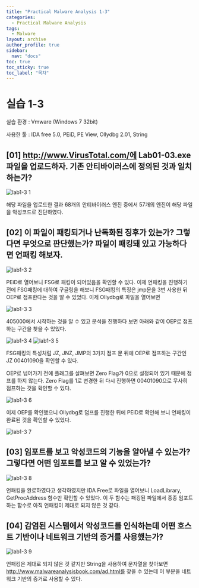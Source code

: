 ```yaml
---
title: "Practical Malware Analysis 1-3"
categories:
  - Practical Malware Analysis
tags:
  - Malware
layout: archive
author_profile: true
sidebar:
  nav: "docs"
toc: true
toc_sticky: true
toc_label: "목차"
---
```


# 실습 1-3

실습 환경 : Vmware (Windows 7 32bit)

사용한 툴 : IDA free 5.0, PEiD, PE View, Ollydbg 2.01, String

## [01] http://www.VirusTotal.com/에 Lab01-03.exe 파일을 업로드하자. 기존 안티바이러스에 정의된 것과 일치하는가?

![lab1-3 1](https://user-images.githubusercontent.com/91646923/135558710-1aa778ce-d6c6-4154-8294-fc0839e3c84c.JPG)

해당 파일을 업로드한 결과 68개의 안티바이러스 엔진 중에서 57개의 엔진이 해당 파일을 악성코드로 진단하였다.

## [02] 이 파일이 패킹되거나 난독화된 징후가 있는가? 그렇다면 무엇으로 판단했는가? 파일이 패킹돼 있고 가능하다면 언패킹 해보자.

![lab1-3 2](https://user-images.githubusercontent.com/91646923/135558733-d406ce58-8c98-463b-b0c9-da70e6d5c4fa.JPG)

PEiD로 열어보니 FSG로 패킹이 되어있음을 확인할 수 있다. 이제 언패킹을 진행하기 전에 FSG패킹에 대하여 구글링을 해보니 FSG패킹의 특징은 jmp문을 3번 사용한 뒤 OEP로 점프한다는 것을 알 수 있었다. 이제 Ollydbg로 파일을 열어보면

![lab1-3 3](https://user-images.githubusercontent.com/91646923/135558742-41e54947-53bb-4093-bf37-ccdbc0b49f6c.JPG)

405000에서 시작하는 것을 알 수 있고 분석을 진행하다 보면 아래와 같이 OEP로 점프하는 구간을 찾을 수 있었다.

![lab1-3 4](https://user-images.githubusercontent.com/91646923/135558752-b96e1c8d-d242-474d-ab8f-2ce9a75836b4.JPG)
![lab1-3 5](https://user-images.githubusercontent.com/91646923/135558760-50500a35-c5bd-405e-b76e-c64865cee01c.JPG)

FSG패킹의 특성처럼 JZ, JNZ, JMP의 3가지 점프 문 뒤에 OEP로 점프하는 구간인 JZ 00401090을 확인할 수 있다.

OEP로 넘어가기 전에 플래그를 살펴보면 Zero Flag가 0으로 설정되어 있기 때문에 점프를 하지 않는다. Zero Flag를 1로 변경한 뒤 다시 진행하면 00401090으로 무사히 점프하는 것을 확인할 수 있다.

![lab1-3 6](https://user-images.githubusercontent.com/91646923/135558767-f58fcdb2-af52-4dad-afff-eeac320cdd95.JPG)

이제 OEP를 확인했으니 Ollydbg로 덤프를 진행한 뒤에 PEiD로 확인해 보니 언패킹이 완료된 것을 확인할 수 있었다.

![lab1-3 7](https://user-images.githubusercontent.com/91646923/135558789-2d0628d0-728c-49b4-98fd-3eb29c63f9e0.JPG)

## [03] 임포트를 보고 악성코드의 기능을 알아낼 수 있는가? 그렇다면 어떤 임포트를 보고 알 수 있었는가?

![lab1-3 8](https://user-images.githubusercontent.com/91646923/135558803-4f44052f-7a8c-4979-8284-377896685c1f.JPG)

언패킹을 완료하였다고 생각하였지만 IDA Free로 파일을 열어보니 LoadLibrary, GetProcAddress 함수만 확인할 수 있었다. 이 두 함수는 패킹된 파일에서 종종 임포트 하는 함수로 아직 언패킹이 제대로 되지 않은 것 같다.

## [04] 감염된 시스템에서 악성코드를 인식하는데 어떤 호스트 기반이나 네트워크 기반의 증거를 사용했는가?

![lab1-3 9](https://user-images.githubusercontent.com/91646923/135558825-140b0c1d-9c82-4f8e-92de-51764140eeed.JPG)

언패킹은 제대로 되지 않은 것 같지만 String을 사용하여 문자열을 찾아보면 http://www.malwareanalysisbook.com/ad.html를 찾을 수 있는데 이 부분을 네트워크 기반의 증거로 사용할 수 있다.

